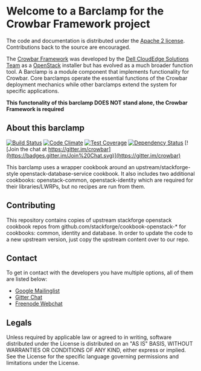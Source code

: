 Welcome to a Barclamp for the Crowbar Framework project
=======================================================

The code and documentation is distributed under the [Apache 2 license](http://www.apache.org/licenses/LICENSE-2.0.html).
Contributions back to the source are encouraged.

The [Crowbar Framework](https://github.com/crowbar/crowbar) was developed by the
[Dell CloudEdge Solutions Team](http://dell.com/openstack) as a [OpenStack](http://OpenStack.org) installer but has
evolved as a much broader function tool. A Barclamp is a module component that implements functionality for Crowbar.
Core barclamps operate the essential functions of the Crowbar deployment mechanics while other barclamps extend the
system for specific applications.

**This functonality of this barclamp DOES NOT stand alone, the Crowbar Framework is required**

About this barclamp
-------------------

[![Build Status](https://travis-ci.org/crowbar/barclamp-trove.svg?branch=master)](https://travis-ci.org/crowbar/barclamp-trove)
[![Code Climate](https://codeclimate.com/github/crowbar/barclamp-trove/badges/gpa.svg)](https://codeclimate.com/github/crowbar/barclamp-trove)
[![Test Coverage](https://codeclimate.com/github/crowbar/barclamp-trove/badges/coverage.svg)](https://codeclimate.com/github/crowbar/barclamp-trove)
[![Dependency Status](https://gemnasium.com/crowbar/barclamp-trove.svg)](https://gemnasium.com/crowbar/barclamp-trove)
[![Join the chat at https://gitter.im/crowbar](https://badges.gitter.im/Join%20Chat.svg)](https://gitter.im/crowbar)

This barclamp uses a wrapper cookbook around an upstream/stackforge-style openstack-database-service cookbook. It
also includes two additional cookbooks: openstack-common, openstack-identity which are required for their
libraries/LWRPs, but no recipes are run from them.

Contributing
------------

This repository contains copies of upstream stackforge openstack cookbook repos from github.com/stackforge/cookbook-openstack-*
for cookbooks: common, identity and database. In order to update the code to a new upstream version, just copy the
upstream content over to our repo.

Contact
-------

To get in contact with the developers you have multiple options, all of them are listed below:

* [Google Mailinglist](https://groups.google.com/forum/#!forum/crowbar)
* [Gitter Chat](https://gitter.im/crowbar)
* [Freenode Webchat](http://webchat.freenode.net/?channels=%23crowbar)

Legals
------

Unless required by applicable law or agreed to in writing, software distributed under the License is distributed on
an "AS IS" BASIS, WITHOUT WARRANTIES OR CONDITIONS OF ANY KIND, either express or implied. See the License for the
specific language governing permissions and limitations under the License.
